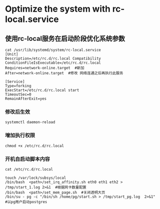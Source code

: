 # Optimize the system with rc-local.service

## 使用rc-local服务在启动阶段优化系统参数
```
cat /usr/lib/systemd/system/rc-local.service
[Unit]
Description=/etc/rc.d/rc.local Compatibility
ConditionFileIsExecutable=/etc/rc.d/rc.local
Requires=network-online.target  #新加
After=network-online.target  #修改 网络连通之后再执行此服务

[Service]
Type=forking
ExecStart=/etc/rc.d/rc.local start
TimeoutSec=0
RemainAfterExit=yes
```

### 修改后生效
```
systemctl daemon-reload 
```

### 增加执行权限
```
chmod +x /etc/rc.d/rc.local 
```

### 开机自启动脚本内容
```
cat /etc/rc.d/rc.local 

touch /var/lock/subsys/local
/bin/bash  <path>/set_irq_affinity.sh eth0 eth1 eth2 > /tmp/start_1.log 2>&1  #根据网卡数量配置
/bin/bash  <path>/set_mem_page.sh  #关闭透明大页
/bin/su - pg -c "/bin/sh /home/pg/start.sh > /tmp/start_pg.log  2>&1"  #以pg用户启动postgres
```


